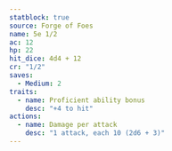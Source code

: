 ```yaml
---
statblock: true
source: Forge of Foes
name: 5e 1/2
ac: 12
hp: 22
hit_dice: 4d4 + 12
cr: "1/2"
saves:
  - Medium: 2
traits:
  - name: Proficient ability bonus
    desc: "+4 to hit"
actions:
  - name: Damage per attack
    desc: "1 attack, each 10 (2d6 + 3)"
---
```


